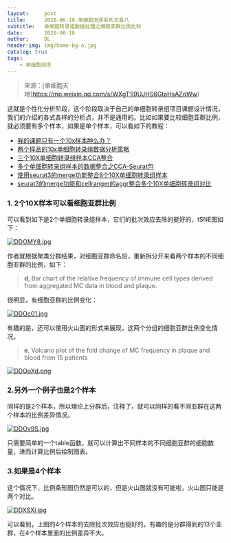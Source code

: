 ```yaml
---
layout:     post
title:      2020-06-18-单细胞测序系列文章八
subtitle:   单细胞转录组数据处理之细胞亚群比例比较
date:       2020-06-18
author:     DL
header-img: img/home-bg-o.jpg
catalog: true
tags:
    - 单细胞测序
---
```


> 来源：[单细胞天地]https://mp.weixin.qq.com/s/WXgT1I9UJHS6GtaHsAZqWw)

这就是个性化分析阶段，这个阶段取决于自己的单细胞转录组项目课题设计情况，我们的介绍的各式各样的分析点，并不是通用的。比如如果要比较细胞亚群比例，就必须要有多个样本，如果是单个样本，可以看如下的教程：

- [我的课题只有一个10x样本肿么办？](https://mp.weixin.qq.com/s/E9IF6KTSq_OrwTxEUtoErg)
- [两个样品的10x单细胞转录组数据分析策略](https://mp.weixin.qq.com/s/E-M-HN3v-ebbRGqemd8ZyQ)
- [三个10X单细胞转录组样本CCA整合](https://mp.weixin.qq.com/s/8IJ5NjPzasMDHYFyqwZ22w)
- [多个单细胞转录组样本的数据整合之CCA-Seurat包](https://mp.weixin.qq.com/s/i4_kzuAkNZYnB_DfwS-Ppg)
- [使用seurat3的merge功能整合8个10X单细胞转录组样本](https://mp.weixin.qq.com/s/nHyijzvonEadXEiO9SCy8A)
- [seurat3的merge功能和cellranger的aggr整合多个10X单细胞转录组对比](https://mp.weixin.qq.com/s/2XoEsfnYibD4dKR6KmBUkQ)

### 1. 2个10X样本可以看细胞亚群比例

可以看到如下是2个单细胞转录组样本，它们的批次效应去除的挺好的，tSNE图如下：

[![DDOMY8.jpg](https://s3.ax1x.com/2020/11/27/DDOMY8.jpg)](https://imgchr.com/i/DDOMY8)

作者就根据聚类分群结果，对细胞亚群命名后，重新拆分开来看两个样本的不同细胞亚群的比例，如下：

> **d**, Bar chart of the relative frequency of immune cell types derived from aggregated MC data in blood and plaque.

很明显，有细胞亚群的比例变化：

[![DDOc01.jpg](https://s3.ax1x.com/2020/11/27/DDOc01.jpg)](https://imgchr.com/i/DDOc01)

有趣的是，还可以使用火山图的形式来展现，这两个分组的细胞亚群比例变化情况。

> **e**, Volcano plot of the fold change of MC frequency in plaque and blood from 15 patients

[![DDOoXd.png](https://s3.ax1x.com/2020/11/27/DDOoXd.png)](https://imgchr.com/i/DDOoXd)

### 2.另外一个例子也是2个样本

同样的是2个样本，所以理论上分群后，注释了，就可以同样的看不同亚群在这两个样本的比例差异情况。

[![DDOv9S.jpg](https://s3.ax1x.com/2020/11/27/DDOv9S.jpg)](https://imgchr.com/i/DDOv9S)

只需要简单的一个table函数，就可以计算出不同样本的不同细胞亚群的细胞数量，进而计算比例后绘制图表。

### 3.如果是4个样本

这个情况下，比例条形图仍然是可以的，但是火山图就没有可能啦，火山图只能是两个对比。

[![DDXSXj.jpg](https://s3.ax1x.com/2020/11/27/DDXSXj.jpg)](https://imgchr.com/i/DDXSXj)

可以看到，上图的4个样本的去除批次效应也挺好的，有趣的是分群得到的13个亚群，在4个样本里面的比例差异不大。